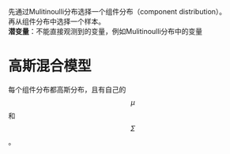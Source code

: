 先通过Mulitinoulli分布选择一个组件分布（component distribution）。  
再从组件分布中选择一个样本。  
**潜变量**：不能直接观测到的变量，例如Mulitinoulli分布中的变量

# 高斯混合模型

每个组件分布都高斯分布，且有自己的$$\mu$$和$$\Sigma$$。